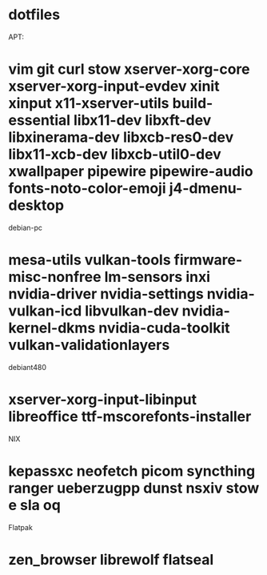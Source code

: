 # dotfiles

APT:
# vim git curl stow xserver-xorg-core xserver-xorg-input-evdev xinit xinput x11-xserver-utils build-essential libx11-dev libxft-dev libxinerama-dev libxcb-res0-dev libx11-xcb-dev libxcb-util0-dev xwallpaper pipewire pipewire-audio fonts-noto-color-emoji j4-dmenu-desktop

debian-pc
# mesa-utils vulkan-tools firmware-misc-nonfree lm-sensors inxi nvidia-driver nvidia-settings nvidia-vulkan-icd libvulkan-dev nvidia-kernel-dkms nvidia-cuda-toolkit vulkan-validationlayers

debiant480
# xserver-xorg-input-libinput libreoffice ttf-mscorefonts-installer

NIX
# kepassxc neofetch picom syncthing  ranger ueberzugpp dunst nsxiv stow e sla oq

Flatpak
# zen_browser librewolf flatseal 
